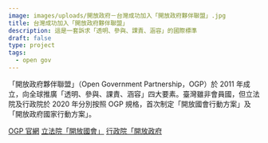 ```yaml
---
image: images/uploads/開放政府－台灣成功加入「開放政府夥伴聯盟」.jpg
title: 台灣成功加入「開放政府夥伴聯盟」
description: 這是一套訴求「透明、參與、課責、涵容」的國際標準
draft: false
type: project
tags:
  - open gov
---
```

「開放政府夥伴聯盟」（Open Government Partnership，OGP）於 2011 年成立，向全球推廣「透明、參與、課責、涵容」四大要素。臺灣雖非會員國，但立法院及行政院於 2020 年分別按照 OGP 規格，首次制定「開放國會行動方案」及「開放政府國家行動方案」。

[OGP 官網](https://www.opengovpartnership.org/)
[立法院「開放國會」](https://www.ly.gov.tw/Pages/List.aspx?nodeid=55)
[行政院「開放政府](https://www.ndc.gov.tw/Content_List.aspx?n=0C5AB1D0FA5B64B8)